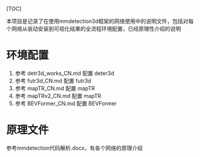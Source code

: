 [TOC] 

本项目是记录了在使用mmdetection3d框架的网络使用中的说明文件，包括对每个网络从驱动安装到可视化结果的全流程环境配置，已经原理性介绍的说明
# 环境配置
1. 参考 detr3d_works_CN.md 配置 deter3d
2. 参考 futr3d_CN.md 配置 futr3d
3. 参考 mapTR_CN.md 配置 mapTR
4. 参考 mapTRv2_CN.md 配置 mapTR
5. 参考 BEVFormer_CN.md 配置 BEVFormer


# 原理文件
参考mmdetection代码解析.docx，有各个网络的原理介绍